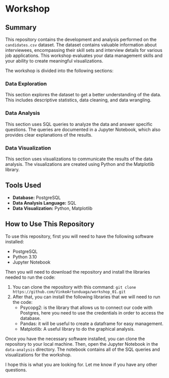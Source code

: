 # Workshop

## Summary

This repository contains the development and analysis performed on the `candidates.csv` dataset. The dataset contains valuable information about interviewees, encompassing their skill sets and interview details for various job applications. This workshop evaluates your data management skills and your ability to create meaningful visualizations.

The workshop is divided into the following sections:

### Data Exploration

This section explores the dataset to get a better understanding of the data. This includes descriptive statistics, data cleaning, and data wrangling.

### Data Analysis

This section uses SQL queries to analyze the data and answer specific questions. The queries are documented in a Jupyter Notebook, which also provides clear explanations of the results.

### Data Visualization

This section uses visualizations to communicate the results of the data analysis. The visualizations are created using Python and the Matplotlib library.

## Tools Used

- **Database:** PostgreSQL
- **Data Analysis Language:** SQL
- **Data Visualization:** Python, Matplotlib

## How to Use This Repository

To use this repository, first you will need to have the following software installed:

- PostgreSQL
- Python 3.10
- Jupyter Notebook

Then you will need to download the repository and install the libraries needed to run the code:

1. You can clone the repository with this command: `git clone https://github.com/VinkeArtunduaga/workshop_01.git`
2. After that, you can install the following libraries that we will need to run the code:
   - Psycopg2: is the library that allows us to connect our code with Postgres, here you need to use the credentials in order to access the database.
   - Pandas: it will be useful to create a dataframe for easy management.
   - Matplotlib: A useful library to do the graphical analysis.

Once you have the necessary software installed, you can clone the repository to your local machine. Then, open the Jupyter Notebook in the `data-analysis` directory. The notebook contains all of the SQL queries and visualizations for the workshop.

I hope this is what you are looking for. Let me know if you have any other questions.
